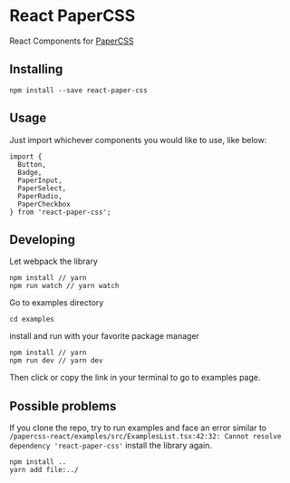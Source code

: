 # React PaperCSS

React Components for [PaperCSS](https://github.com/papercss/papercss)

## Installing

```
npm install --save react-paper-css
```

## Usage

Just import whichever components you would like to use, like below:

```
import {
  Button,
  Badge,
  PaperInput,
  PaperSelect,
  PaperRadio,
  PaperCheckbox
} from 'react-paper-css';
```

## Developing

Let webpack the library

```
npm install // yarn
npm run watch // yarn watch
```

Go to examples directory

```
cd examples
```

install and run with your favorite package manager

```
npm install // yarn
npm run dev // yarn dev
```

Then click or copy the link in your terminal to go to examples page.

## Possible problems

If you clone the repo, try to run examples and face an error similar to `/papercss-react/examples/src/ExamplesList.tsx:42:32: Cannot resolve dependency 'react-paper-css'`
install the library again.

```
npm install ..
yarn add file:../
```
